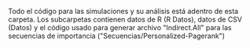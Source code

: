 Todo el código para las simulaciones y su análisis está adentro de esta carpeta. Los subcarpetas contienen datos de R (R Datos), datos de CSV (Datos) y el código usado para generar archivo "Indirect.All" para las secuencias de importancia ("Secuencias/Personalized-Pagerank")
